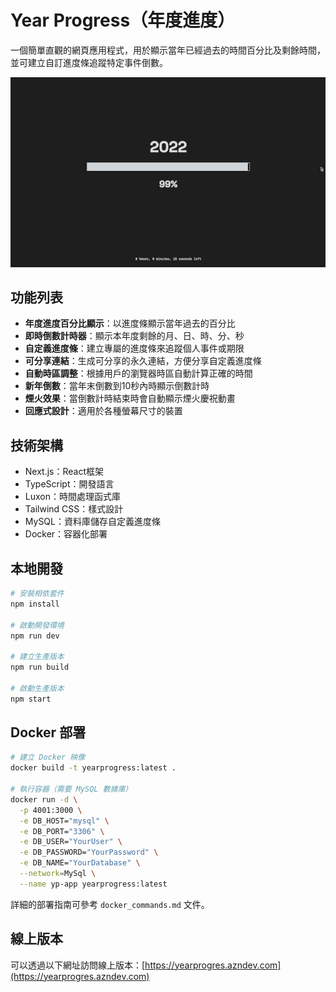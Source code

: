 # Year Progress（年度進度）

一個簡單直觀的網頁應用程式，用於顯示當年已經過去的時間百分比及剩餘時間，並可建立自訂進度條追蹤特定事件倒數。

![截圖](countdown.gif)

## 功能列表

- **年度進度百分比顯示**：以進度條顯示當年過去的百分比
- **即時倒數計時器**：顯示本年度剩餘的月、日、時、分、秒
- **自定義進度條**：建立專屬的進度條來追蹤個人事件或期限
- **可分享連結**：生成可分享的永久連結，方便分享自定義進度條
- **自動時區調整**：根據用戶的瀏覽器時區自動計算正確的時間
- **新年倒數**：當年末倒數到10秒內時顯示倒數計時
- **煙火效果**：當倒數計時結束時會自動顯示煙火慶祝動畫
- **回應式設計**：適用於各種螢幕尺寸的裝置

## 技術架構

- Next.js：React框架
- TypeScript：開發語言
- Luxon：時間處理函式庫
- Tailwind CSS：樣式設計
- MySQL：資料庫儲存自定義進度條
- Docker：容器化部署

## 本地開發

```bash
# 安裝相依套件
npm install

# 啟動開發環境
npm run dev

# 建立生產版本
npm run build

# 啟動生產版本
npm start
```

## Docker 部署

```bash
# 建立 Docker 映像
docker build -t yearprogress:latest .

# 執行容器（需要 MySQL 數據庫）
docker run -d \
  -p 4001:3000 \
  -e DB_HOST="mysql" \
  -e DB_PORT="3306" \
  -e DB_USER="YourUser" \
  -e DB_PASSWORD="YourPassword" \
  -e DB_NAME="YourDatabase" \
  --network=MySql \
  --name yp-app yearprogress:latest
```

詳細的部署指南可參考 `docker_commands.md` 文件。

## 線上版本

可以透過以下網址訪問線上版本：[https://yearprogres.azndev.com](https://yearprogres.azndev.com)